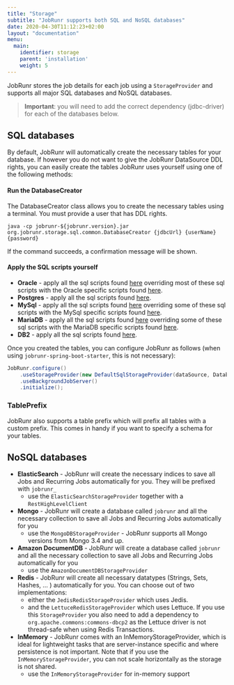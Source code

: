 ```yaml
---
title: "Storage"
subtitle: "JobRunr supports both SQL and NoSQL databases"
date: 2020-04-30T11:12:23+02:00
layout: "documentation"
menu: 
  main: 
    identifier: storage
    parent: 'installation'
    weight: 5
---
```

JobRunr stores the job details for each job using a `StorageProvider` and supports all major SQL databases and NoSQL databases.

> __Important__: you will need to add the correct dependency (jdbc-driver) for each of the databases below.

## SQL databases
By default, JobRunr will automatically create the necessary tables for your database. If however you do not want to give the JobRunr DataSource DDL rights, you can easily create the tables JobRunr uses yourself using one of the following methods:

#### Run the DatabaseCreator
The DatabaseCreator class allows you to create the necessary tables using a terminal. You must provide a user that has DDL rights.

```
java -cp jobrunr-${jobrunr.version}.jar org.jobrunr.storage.sql.common.DatabaseCreator {jdbcUrl} {userName} {password}
```

If the command succeeds, a confirmation message will be shown.

#### Apply the SQL scripts yourself
- __Oracle__ -  apply all the sql scripts found [here](https://github.com/jobrunr/jobrunr/tree/master/core/src/main/resources/org/jobrunr/storage/sql/common/migrations) overriding most of these sql scripts with the Oracle specific scripts found [here](https://github.com/jobrunr/jobrunr/tree/master/core/src/main/resources/org/jobrunr/storage/sql/oracle/migrations).
- __Postgres__ - apply all the sql scripts found [here](https://github.com/jobrunr/jobrunr/tree/master/core/src/main/resources/org/jobrunr/storage/sql/common/migrations).
- __MySql__ - apply all the sql scripts found [here](https://github.com/jobrunr/jobrunr/tree/master/core/src/main/resources/org/jobrunr/storage/sql/common/migrations) overriding some of these sql scripts with the MySql specific scripts found [here](https://github.com/jobrunr/jobrunr/tree/master/core/src/main/resources/org/jobrunr/storage/sql/mariadb/migrations).
- __MariaDB__ - apply all the sql scripts found [here](https://github.com/jobrunr/jobrunr/tree/master/core/src/main/resources/org/jobrunr/storage/sql/common/migrations) overriding some of these sql scripts with the MariaDB specific scripts found [here](https://github.com/jobrunr/jobrunr/tree/master/core/src/main/resources/org/jobrunr/storage/sql/mariadb/migrations).
- __DB2__ - apply all the sql scripts found [here](https://github.com/jobrunr/jobrunr/tree/master/core/src/main/resources/org/jobrunr/storage/sql/db2/migrations).

Once you created the tables, you can configure JobRunr as follows (when using `jobrunr-spring-boot-starter`, this is not necessary):

```java
JobRunr.configure()
    .useStorageProvider(new DefaultSqlStorageProvider(dataSource, DatabaseOptions.SKIP_CREATE))
    .useBackgroundJobServer()
    .initialize();
```

### TablePrefix
JobRunr also supports a table prefix which will prefix all tables with a custom prefix. This comes in handy if you want to specify a schema for your tables.


## NoSQL databases
- __ElasticSearch__ - JobRunr will create the necessary indices to save all Jobs and Recurring Jobs automatically for you. They will be prefixed with `jobrunr_`
  - use the `ElasticSearchStorageProvider` together with a `RestHighLevelClient`
- __Mongo__ - JobRunr will create a database called `jobrunr` and all the necessary collection to save all Jobs and Recurring Jobs automatically for you
  - use the `MongoDBStorageProvider` - JobRunr supports all Mongo versions from Mongo 3.4 and up.
- __Amazon DocumentDB__ - JobRunr will create a database called `jobrunr` and all the necessary collection to save all Jobs and Recurring Jobs automatically for you
  - use the `AmazonDocumentDBStorageProvider`
- __Redis__ - JobRunr will create all necessary datatypes (Strings, Sets, Hashes, ... ) automatically for you. You can choose out of two implementations: 
  - either the `JedisRedisStorageProvider` which uses Jedis.
  - and the `LettuceRedisStorageProvider` which uses Lettuce. If you use this `StorageProvider` you also need to add a dependency to `org.apache.commons:commons-dbcp2` as the Lettuce driver is not thread-safe when using Redis Transactions.
- __InMemory__ - JobRunr comes with an InMemoryStorageProvider, which is ideal for lightweight tasks that are server-instance specific and where persistence is not important. Note that if you use the `InMemoryStorageProvider`, you can not scale horizontally as the storage is not shared.
  - use the `InMemoryStorageProvider` for in-memory support